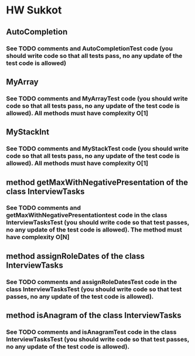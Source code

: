 # HW Sukkot
## AutoCompletion 
### See TODO comments and AutoCompletionTest code (you should write code so that all tests pass, no any update of the test code is allowed)

## MyArray
### See TODO comments and MyArrayTest code (you should write code so that all tests pass, no any update of the test code is allowed). All methods must have complexity O[1]
## MyStackInt

### See TODO comments and MyStackTest code (you should write code so that all tests pass, no any update of the test code is allowed). All methods must have complexity O[1]
## method getMaxWithNegativePresentation of the class InterviewTasks
### See TODO comments and getMaxWithNegativePresentationtest code in the class InterviewTasksTest (you should write code so that  test passes, no any update of the test code is allowed). The method must have complexity O[N]
## method assignRoleDates of the class InterviewTasks
### See TODO comments and assignRoleDatesTest code in the class InterviewTasksTest (you should write code so that  test passes, no any update of the test code is allowed). 
## method isAnagram of the class InterviewTasks
### See TODO comments and isAnagramTest code in the class InterviewTasksTest (you should write code so that  test passes, no any update of the test code is allowed). 
